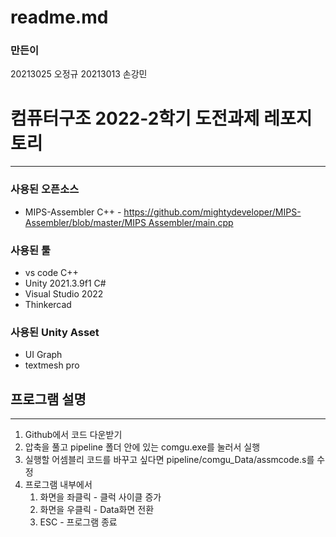 # readme.md

### 만든이

20213025 오정규
20213013 손강민

# 컴퓨터구조 2022-2학기 도전과제 레포지토리

---

### 사용된 오픈소스

- MIPS-Assembler C++ - [https://github.com/mightydeveloper/MIPS-Assembler/blob/master/MIPS Assembler/main.cpp](https://github.com/mightydeveloper/MIPS-Assembler/blob/master/MIPS%20Assembler/main.cpp)

### 사용된 툴

- vs code C++
- Unity 2021.3.9f1 C#
- Visual Studio 2022
- Thinkercad

### 사용된 Unity Asset

- UI Graph
- textmesh pro

## 프로그램 설명

---

1. Github에서 코드 다운받기
2. 압축을 풀고 pipeline 폴더 안에 있는 comgu.exe를 눌러서 실행
3. 실행할 어셈블리 코드를 바꾸고 싶다면 pipeline/comgu_Data/assmcode.s를 수정
4. 프로그램 내부에서
    1. 화면을 좌클릭 - 클럭 사이클 증가
    2. 화면을 우클릭 - Data화면 전환
    3. ESC - 프로그램 종료